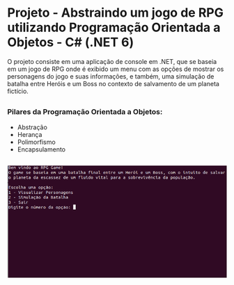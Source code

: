 # Projeto - Abstraindo um jogo de RPG utilizando Programação Orientada a Objetos - C# (.NET 6) 

O projeto consiste em uma aplicação de console em .NET, que se baseia em um jogo de RPG onde é exibido um menu com as opções de mostrar os personagens do jogo e suas informações, e também, uma simulação de batalha entre Heróis e um Boss no contexto de salvamento de um planeta fictício. 

##

### Pilares da Programação Orientada a Objetos:

- Abstração
- Herança
- Polimorfismo
- Encapsulamento

##

<img src="/jogorpg/src/img/tela1.png"/>

